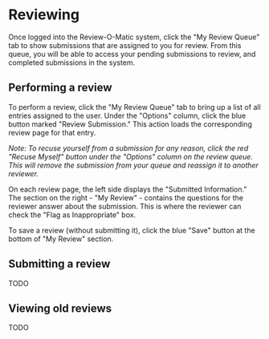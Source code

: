 # Reviewing
Once logged into the Review-O-Matic system, click the "My Review Queue" tab to show submissions that are assigned to you for review. From this queue, you will be able to access your pending submissions to review, and completed submissions in the system.

## Performing a review

To perform a review, click the "My Review Queue" tab to bring up a list of all entries assigned to the user. Under the "Options" column, click the blue button marked "Review Submission." This action loads the corresponding review page for that entry.

<i>Note: To recuse yourself from a submission for any reason, click the red "Recuse Myself" button under the "Options" column on the review queue. This will remove the submission from your queue and reassign it to another reviewer.</i>

On each review page, the left side displays the "Submitted Information." The section on the right - "My Review" - contains the questions for the reviewer answer about the submission. This is where the reviewer can check the "Flag as Inappropriate" box.

To save a review (without submitting it), click the blue "Save" button at the bottom of "My Review" section.


## Submitting a review

TODO


## Viewing old reviews

TODO
